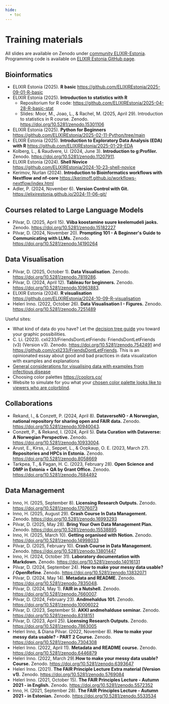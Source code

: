 ```yaml
---
hide:
  - toc
---
```

# Training materials

All slides are available on Zenodo under [community ELIXIR-Estonia](https://zenodo.org/communities/elixir-ee/records?q=&l=list&p=1&s=10&sort=newest). Programming code is available on [ELIXIR Estonia GitHub page](https://github.com/ELIXIREstonia). 


## Bioinformatics

* ELIXIR Estonia (2025). __R basic__ https://github.com/ELIXIREstonia/2025-09-01-R-basic 
* ELIXIR Estonia (2025). __Introduction to statistics with R__
    * Repositorium for R code:  https://github.com/ELIXIREstonia/2025-04-28-R-basic-stat 
    * Slides: Moor, M., Joao, L., & Rachel, M. (2025, April 29). Introduction to statistics in R course. Zenodo. https://doi.org/10.5281/zenodo.15301106
* ELIXIR Estonia (2025). __Python for Beginners__ https://github.com/ELIXIREstonia/2025-02-11-Python/tree/main
* ELIXIR Estonia (2025). __Introduction to Exploratory Data Analysis (EDA) with R__ https://github.com/ELIXIREstonia/2025-01-29-EDA
* Kolberg, L., & Raudvere, U. (2024, June 3). __Introduction to g:Profiler.__ Zenodo. https://doi.org/10.5281/zenodo.11207911.
* ELIXIR Estonia (2024). __Shell Novice__ https://github.com/ELIXIREstonia/2024-10-23-shell-novice
* Kerimov, Nurlan (2024). __Introduction to Bioinformatics workflows with Nextflow and nf-core__ https://kerimoff.github.io/workflows-nextflow/index.html
* Adler, P. (2024, November 6). __Version Control with Git.__ https://elixirestonia.github.io/2024-11-06-git/

## Courses related to Large Language Models

* Pilvar, D. (2025, April 15). __Viiba koostamine suure keelemudeli jaoks.__ Zenodo. https://doi.org/10.5281/zenodo.15182227
* Pilvar, D. (2024, November 20). __Prompting 101 - A Beginner's Guide to Communicating with LLMs.__ Zenodo. https://doi.org/10.5281/zenodo.14190264

## Data Visualisation

* Pilvar, D. (2025, October 1). __Data Visualisation__. Zenodo. https://doi.org/10.5281/zenodo.7819286.
* Pilvar, D. (2024, April 12). __Tableau for beginners.__ Zenodo. https://doi.org/10.5281/zenodo.10963883.
* ELIXIR Estonia (2024). __R visualisation__ https://github.com/ELIXIREstonia/2024-10-09-R-visualisation 
* Heleri Inno. (2022, October 26). __Data Visualisation I - Figures.__ Zenodo. https://doi.org/10.5281/zenodo.7251489

Useful sites:

* What kind of data do you have? Let the [decision tree guide](https://www.data-to-viz.com/) you toward your graphic possibilities.
* C. Li. (2023). cxli233/FriendsDontLetFriends: FriendsDontLetFriends (v3) (Version v3). Zenodo. https://doi.org/10.5281/zenodo.7542491 and https://github.com/cxli233/FriendsDontLetFriends. This is an opinionated essay about good and bad practices in data visualization with examples and explanations
* [General considerations for visualising data with examples from infectious disease](https://www.infectious-diseases-toolkit.org/data-communication/)
* Choosing color palettes https://coolors.co/
* Website to simulate for you what your [chosen color palette looks like to viewers who are colorblind](https://davidmathlogic.com/colorblind/#%23D81B60-%231E88E5-%23FFC107-%23004D40).

## Collaborations

* Rekand, I., & Conzett, P. (2024, April 8). __DataverseNO - A Norwegian, national repository for sharing open and FAIR data.__ Zenodo. https://doi.org/10.5281/zenodo.10940043.
* Conzett, P., & Rekand, I. (2024, April 5). __Data Curation with Dataverse: A Norwegian Perspective.__ Zenodo. https://doi.org/10.5281/zenodo.10933004.
* Arust, E., Kirss, J., Seppet, L., & Oopkaup, O. E. (2023, March 27). __Repositories and HPCs in Estonia.__ Zenodo. https://doi.org/10.5281/zenodo.8058669
* Tarkpea, T., & Pagan, H. C. (2023, February 28). __Open Science and DMP in Estonia + QA by Grant Office.__ Zenodo. https://doi.org/10.5281/zenodo.7684492

## Data Management

* Inno, H. (2025, September 8). __Licensing Research Outputs.__ Zenodo. https://doi.org/10.5281/zenodo.17076073
* Inno, H. (2025, August 29). __Crash Course In Data Management.__ Zenodo. https://doi.org/10.5281/zenodo.16993293
* Pilvar, D. (2025, May 28). __Bring Your Own Data Management Plan.__ Zenodo. https://doi.org/10.5281/zenodo.15538895
* Inno, H. (2025, March 10). __Getting organised with Notion.__ Zenodo. https://doi.org/10.5281/zenodo.14998033
* Pilvar, D. (2025, February 10). __Crash Course in Data Management.__ Zenodo. https://doi.org/10.5281/zenodo.13801447
* Inno, H. (2024, October 31). __Laboratory documentation with Markdown.__ Zenodo. https://doi.org/10.5281/zenodo.14016131
* Pilvar, D. (2024, September 24). __How to make your messy data usable? / OpenRefine__. Zenodo. https://doi.org/10.5281/zenodo.13832071
* Pilvar, D. (2024, May 14). __Metadata and README.__ Zenodo. https://doi.org/10.5281/zenodo.7835048.
* Pilvar, D. (2024, May 1). __FAIR in a Nutshell.__ Zenodo. https://doi.org/10.5281/zenodo.7660007.
* Pilvar, D. (2024, February 23). __Andmehaldus 101.__ Zenodo. https://doi.org/10.5281/zenodo.10006022
* Pilvar, D. (2023, September 5). __AKKI andmehalduse seminar.__ Zenodo. https://doi.org/10.5281/zenodo.8318151
* Pilvar, D. (2023, April 25). __Licensing Research Outputs.__ Zenodo. https://doi.org/10.5281/zenodo.7863005
* Heleri Inno, & Diana Pilvar. (2022, November 8). __How to make your messy data usable? - PART 2 Course.__ Zenodo. https://doi.org/10.5281/zenodo.7304308
* Heleri Inno. (2022, April 11). __Metadata and README course.__ Zenodo. https://doi.org/10.5281/zenodo.6446879
* Heleri Inno. (2022, March 29).__How to make your messy data usable? Course.__ Zenodo. https://doi.org/10.5281/zenodo.6393647
* Heleri Inno. (2021). __The FAIR Principle Lecture Extra material (Version v1).__ Zenodo. https://doi.org/10.5281/zenodo.5769084
* Heleri Inno. (2021, October 15). __The FAIR Principles Lecture - Autumn 2021 - in English.__ Zenodo. https://doi.org/10.5281/zenodo.5572352
* Inno, H. (2021, September 28). __The FAIR Principles Lecture - Autumn 2021 - in Estonian.__ Zenodo. https://doi.org/10.5281/zenodo.5533534

